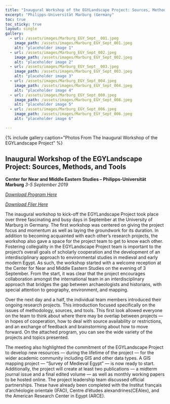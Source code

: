 ```yaml
---
title: "Inaugural Workshop of the EGYLandscape Project: Sources, Methods, and Tools - 2019"
excerpt: "Philipps-Universität Marburg (Germany"
toc: true
toc_sticky: true
layout: single
gallery:
  - url: /assets/images/Marburg_EGY_Sept__001.jpeg
    image_path: /assets/images/Marburg_EGY_Sept_001.jpeg
    alt: "placeholder image 1"
  - url: /assets/images/Marburg_EGY_Sept_002.jpeg
    image_path: /assets/images/Marburg_EGY_Sept_002.jpeg
    alt: "placeholder image 2"
  - url: /assets/images/Marburg_EGY_Sept__003.jpeg
    image_path: /assets/images/Marburg_EGY_Sept_003.jpeg
    alt: "placeholder image 3"
  - url: /assets/images/Marburg_EGY_Sept_004.jpeg
    image_path: /assets/images/Marburg_EGY_Sept_004.jpeg
    alt: "placeholder image 4"
  - url: /assets/images/Marburg_EGY_Sept_008.jpeg
    image_path: /assets/images/Marburg_EGY_Sept_008.jpeg
    alt: "placeholder image 5"
  - url: /assets/images/Marburg_EGY_Sept_006.jpeg
    image_path: /assets/images/Marburg_EGY_Sept_006.jpeg
    alt: "placeholder image 6"

---
```


{% include gallery caption="Photos From The Inaugural Workshop of the EGYLandscape Project" %}

## Inaugural Workshop of the EGYLandscape Project: Sources, Methods, and Tools
**Center for Near and Middle Eastern Studies – Philipps-Universität Marburg**
*3-5 September 2019*

[*Download Program Here*](https://mhshaaban.github.io/minimal-mistakes/workshops/EGYLandscape_Marburg2019_Workshop_Program.pdf)

[*Download Flier Here*](https://mhshaaban.github.io/minimal-mistakes/workshops/EGYLandscapes_Marburg_Flier.jpg)

The inaugural workshop to kick-off the EGYLandscape Project took place over three fascinating and busy days in September at the University of Marburg in Germany. The first workshop was centered on giving the project focus and momentum as well as laying the groundwork for its duration.  In addition to becoming acquainted with each other’s research projects, the workshop also gave a space for the project team to get to know each other. Fostering collegiality in the EGYLandscape Project team is important to the project’s overall goals of scholarly cooperation and the development of an interdisciplinary approach to environmental studies in medieval and early modern Egypt. As such, the workshop started with a welcome reception at the Center for Near and Middle Eastern Studies on the evening of 3 September. From the start, it was clear that the project encourages collaboration amongst the international team in an interdisciplinary approach that bridges the gap between archaeologists and historians, with special attention to geography, environment, and mapping.

Over the next day and a half, the individual team members introduced their ongoing research projects. This introduction focused specifically on the issues of methodology, sources, and tools. This first look allowed everyone on the team to think about where there may be overlap between projects — in hopes of cooperation, how to deal with source availability or restrictions, and an exchange of feedback and brainstorming about how to move forward. On the attached program, you can see the wide variety of the projects and topics presented.
	
The meeting also highlighted the commitment of the EGYLandscape Project to develop new resources — during the lifetime of the project — for the wider academic community including GIS and other data types. A GIS mapping project — “Survey of Medieval Egypt” — is now ready to start. Additionally, the project will create at least two publications — a midterm journal issue and a final edited volume — as well as monthly working papers to be hosted online. The project leadership team discussed official partnerships. These have already been completed with the Institut français d’archéologie orientale (IFAO), Centre d’études alexandrines(CEAlex), and the American Research Center in Egypt (ARCE).
